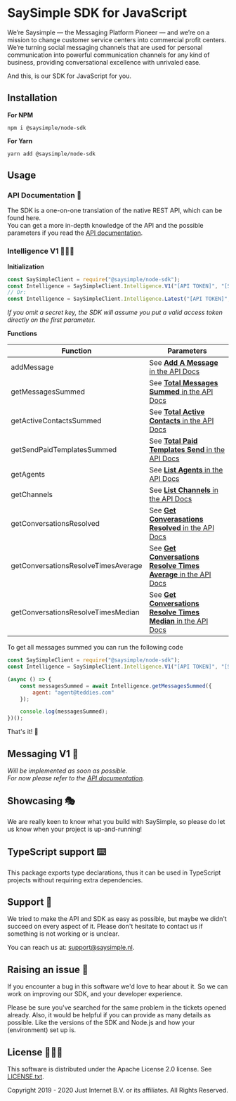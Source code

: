 # SaySimple SDK for JavaScript

We’re Saysimple — the Messaging Platform Pioneer — and we’re on a mission to 
change customer service centers into commercial profit centers. We’re turning 
social messaging channels that are used for personal communication into 
powerful communication channels for any kind of business, providing 
conversational excellence with unrivaled ease.

And this, is our SDK for JavaScript for you.

## Installation 
**For NPM**
```
npm i @saysimple/node-sdk
```

**For Yarn**
```
yarn add @saysimple/node-sdk
```

## Usage 
### API Documentation 📑
The SDK is a one-on-one translation of the native REST API, which can be found here.   
You can get a more in-depth knowledge of the API and the possible parameters if
you read the [API documentation](https://api.saysimple.io/docs). 

### Intelligence V1 👩🏻‍🔬

**Initialization**
```javascript
const SaySimpleClient = require("@saysimple/node-sdk");
const Intelligence = SaySimpleClient.Intelligence.V1("[API TOKEN]", "[SECRET KEY]");
// Or:
const Intelligence = SaySimpleClient.Intelligence.Latest("[API TOKEN]", "[SECRET KEY]");  
```
*If you omit a secret key, the SDK will assume you put a valid access token 
directly on the first parameter.*

**Functions**

| Function | Parameters |
|----------|------------|
| addMessage | See [**Add A Message** in the API Docs](https://api.saysimple.io/docs/intelligence/#operation/postMessage) |
| getMessagesSummed | See [**Total Messages Summed** in the API Docs](https://api.saysimple.io/docs/intelligence/#operation/getTotalMessagesSummed) |
| getActiveContactsSummed | See [**Total Active Contacts** in the API Docs](https://api.saysimple.io/docs/intelligence/#operation/getTotalActiveContacts) |
| getSendPaidTemplatesSummed | See [**Total Paid Templates Send** in the API Docs](https://api.saysimple.io/docs/intelligence/#operation/getTotalPaidTemplatesSend) |
| getAgents | See [**List Agents** in the API Docs](https://api.saysimple.io/docs/intelligence/#operation/getAgents) |
| getChannels | See [**List Channels** in the API Docs](https://api.saysimple.io/docs/intelligence/#operation/getChannels) |
| getConversationsResolved | See [**Get Converasations Resolved** in the API Docs](https://api.saysimple.io/docs/intelligence/#operation/getConversationsResolved) |
| getConversationsResolveTimesAverage | See [**Get Conversations Resolve Times Average** in the API Docs](https://api.saysimple.io/docs/intelligence/#operation/getConversationsResolveTimesAverage) |
| getConversationsResolveTimesMedian | See [**Get Conversations Resolve Times Median** in the API Docs](https://api.saysimple.io/docs/intelligence/#operation/getConversationsResolveTimesMedian) |

To get all messages summed you can run the following code
```javascript
const SaySimpleClient = require("@saysimple/node-sdk");
const Intelligence = SaySimpleClient.Intelligence.V1("[API TOKEN]", "[SECRET KEY]");

(async () => {
    const messagesSummed = await Intelligence.getMessagesSummed({
        agent: "agent@teddies.com"
    });

    console.log(messagesSummed);
})();
```

That's it! 🚀

## Messaging V1 💌

_Will be implemented as soon as possible.  
For now please refer to the [API documentation](https://api.saysimple.io/docs/messaging)._

## Showcasing 🎭

We are really keen to know what you build with SaySimple, so please do let us
know when your project is up-and-running! 

## TypeScript support ⌨️
This package exports type declarations, thus it can be used in TypeScript 
projects without requiring extra dependencies.

## Support 🧞
We tried to make the API and SDK as easy as possible, but maybe we didn't
succeed on every aspect of it. Please don't hesitate to contact us if something
is not working or is unclear.

You can reach us at: [support@saysimple.nl](mailto:support@saysimple.nl).

## Raising an issue 🤕
If you encounter a bug in this software we'd love to hear about it. So we can
work on improving our SDK, and your developer experience. 

Please be sure you've searched for the same problem in the tickets opened 
already. Also, it would be helpful if you can provide as many details as possible.
Like the versions of the SDK and Node.js and how your (environment) set up is.

## License 🕵🏽‍♀️
This software is distributed under the Apache License 2.0 license. See [LICENSE.txt](./LICENSE.txt).

Copyright 2019 - 2020 Just Internet B.V. or its affiliates. All Rights Reserved.
